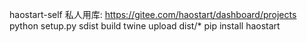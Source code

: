 haostart-self
私人用库:
https://gitee.com/haostart/dashboard/projects
python setup.py sdist build
twine upload dist/\*
pip install haostart
